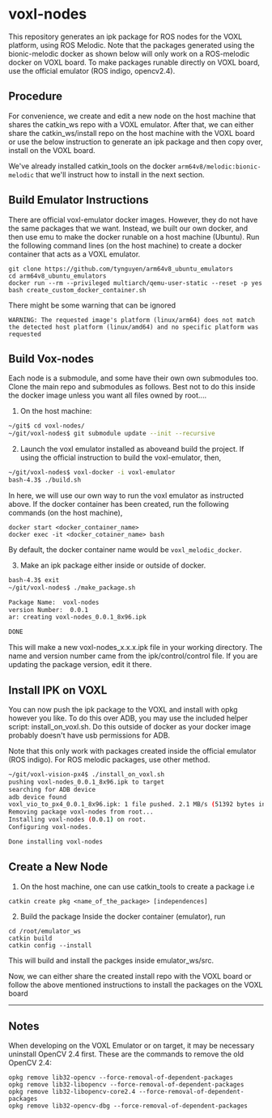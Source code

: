 # voxl-nodes

This repository generates an ipk package for ROS nodes for the VOXL platform, using ROS Melodic.
Note that the packages generated using the bionic-melodic docker as shown below will only work on a ROS-melodic docker on VOXL board.
To make packages runable directly on VOXL board, use the official emulator (ROS indigo, opencv2.4). 

## Procedure
For convenience, we create and edit a new node on the host machine that shares the catkin_ws repo with a VOXL emulator. After that, we can either share the catkin_ws/install repo on the host machine with the VOXL board or use the below instruction to generate an ipk package and then copy over, install on the VOXL board. 

We've already installed catkin_tools on the docker `arm64v8/melodic:bionic-melodic` that we'll instruct how to install in the next section.

## Build Emulator Instructions
There are official voxl-emulator docker images. However, they do not have the same packages that we want. Instead, we built our own docker, and then use emu to make the docker runable on a host machine (Ubuntu). Run the following command lines (on the host machine) to create a docker container that acts as a VOXL emulator.
```
git clone https://github.com/tynguyen/arm64v8_ubuntu_emulators
cd arm64v8_ubuntu_emulators
docker run --rm --privileged multiarch/qemu-user-static --reset -p yes
bash create_custom_docker_container.sh 
```
There might be some warning that can be ignored
```
WARNING: The requested image's platform (linux/arm64) does not match the detected host platform (linux/amd64) and no specific platform was requested
```

## Build Vox-nodes
Each node is a submodule, and some have their own own submodules too. Clone the main repo and submodules as follows. Best not to do this inside the docker image unless you want all files owned by root....

1) On the host machine:
```bash
~/git$ cd voxl-nodes/
~/git/voxl-nodes$ git submodule update --init --recursive
```

2) Launch the voxl emulator installed as aboveand build the project.
If using the official instruction to build the voxl-emulator, then,
```bash
~/git/voxl-nodes$ voxl-docker -i voxl-emulator
bash-4.3$ ./build.sh
```
In here, we will use our own way to run the voxl emulator as instructed above.
If the docker container has been created, run the following commands (on the host machine), 
```
docker start <docker_container_name>
docker exec -it <docker_cotainer_name> bash
```
By default, the docker container name would be `voxl_melodic_docker`.

3) Make an ipk package either inside or outside of docker.

```bash
bash-4.3$ exit
~/git/voxl-nodes$ ./make_package.sh

Package Name:  voxl-nodes
version Number:  0.0.1
ar: creating voxl-nodes_0.0.1_8x96.ipk

DONE
```

This will make a new voxl-nodes_x.x.x.ipk file in your working directory. The name and version number came from the ipk/control/control file. If you are updating the package version, edit it there.

## Install IPK on VOXL

You can now push the ipk package to the VOXL and install with opkg however you like. To do this over ADB, you may use the included helper script: install_on_voxl.sh. Do this outside of docker as your docker image probably doesn't have usb permissions for ADB.

Note that this only work with packages created inside the official emulator (ROS indigo). For ROS melodic packages, use other method.

```bash
~/git/voxl-vision-px4$ ./install_on_voxl.sh
pushing voxl-nodes_0.0.1_8x96.ipk to target
searching for ADB device
adb device found
voxl_vio_to_px4_0.0.1_8x96.ipk: 1 file pushed. 2.1 MB/s (51392 bytes in 0.023s)
Removing package voxl-nodes from root...
Installing voxl-nodes (0.0.1) on root.
Configuring voxl-nodes.

Done installing voxl-nodes
```

## Create a New Node
1) On the host machine, one can use catkin_tools to create a package
i.e
```
catkin create pkg <name_of_the_package> [independences]
```

2) Build the package
Inside the docker container (emulator), run
```
cd /root/emulator_ws
catkin build
catkin config --install
```
This will build and install the packges inside emulator_ws/src.

Now, we can either share the created install repo with the VOXL board or follow the above mentioned instructions to install the packages on the VOXL board

---
## Notes
When developing on the VOXL Emulator or on target, it may be necessary uninstall OpenCV 2.4 first. These are the commands to remove the old OpenCV 2.4:
```
opkg remove lib32-opencv --force-removal-of-dependent-packages
opkg remove lib32-libopencv --force-removal-of-dependent-packages
opkg remove lib32-libopencv-core2.4 --force-removal-of-dependent-packages
opkg remove lib32-opencv-dbg --force-removal-of-dependent-packages
```
